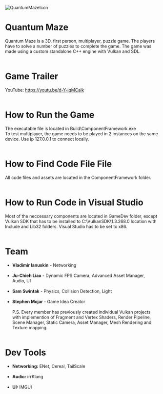 ![QuantumMazeIcon](https://github.com/JreedVio/Capstone/assets/71102430/196b7c38-1411-4571-b8f9-009e442993a6)

# Quantum Maze
Quantum Maze is a 3D, first person, multiplayer, puzzle game. The players have to solve a number of puzzles to complete the game. The game was made using a custom standalone C++ engine with Vulkan and SDL.<br /><br />

# Game Trailer
YouTube: https://youtu.be/d-Y-lqMCalk<br /><br />

# How to Run the Game
The executable file is located in Build\ComponentFramework.exe<br />
To test multiplayer, the game needs to be played in 2 instances on the same device. Use ip 127.0.0.1 to connect locally.<br /><br />

# How to Find Code File File
All code files and assets are located in the ComponentFramework folder.<br /><br />

# How to Run Code in Visual Studio
Most of the neccessary components are located in GameDev folder, except Vulkan SDK that has to be installed to C:\VulkanSDK\1.3.268.0 location with Include and Lib32 folders. Visual Studio has to be set to x86.<br /><br />

# Team
+ **Vladimir Ianuskin** - Networking<br /><br />
+ **Ju-Chieh Liao** - Dynamic FPS Camera, Advanced Asset Manager, Audio, UI<br /><br />
+ **Sam Swintak** - Physics, Collision Detection, Light<br /><br />
+ **Stephen Mojar** - Game Idea Creator<br /><br />
P.S. Every member has previously created individual Vulkan projects with implemention of Fragment and Vertex Shaders, Render Pipeline, Scene Manager, Static Camera, Asset Manager, Mesh Rendering and Texture mapping.<br /><br />

# Dev Tools
+ **Networking:** ENet, Cereal, TailScale<br /><br />
+ **Audio:** irrKlang<br /><br />
+ **UI:** IMGUI
